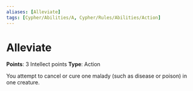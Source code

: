 ```yaml
---
aliases: [Alleviate]
tags: [Cypher/Abilities/A, Cypher/Rules/Abilities/Action]
---
```


# Alleviate

**Points**: 3 Intellect points
**Type**: Action

You attempt to cancel or cure one malady (such as disease or poison) in one creature.
